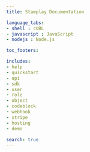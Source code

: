 ```yaml
---
title: Stamplay Documentation

language_tabs:
- shell : cURL
- javascript : JavaScript
- nodejs : Node.js

toc_footers:

includes:
- help
- quickstart
- api
- sdk
- user
- role
- object
- codeblock
- webhook
- stripe
- hosting
- demo

search: true
---
```






